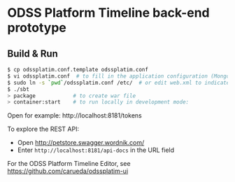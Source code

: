 # ODSS Platform Timeline back-end prototype #

## Build & Run ##

```sh
$ cp odssplatim.conf.template odssplatim.conf
$ vi odssplatim.conf  # to fill in the application configuration (MongoDB connection parameters)
$ sudo ln -s `pwd`/odssplatim.conf /etc/  # or edit web.xml to indicate a different config file location
$ ./sbt
> package            # to create war file
> container:start    # to run locally in development mode:
```

Open for example:  http://localhost:8181/tokens

To explore the REST API:
- Open http://petstore.swagger.wordnik.com/
- Enter `http://localhost:8181/api-docs` in the URL field

For the ODSS Platform Timeline Editor, see https://github.com/carueda/odssplatim-ui
